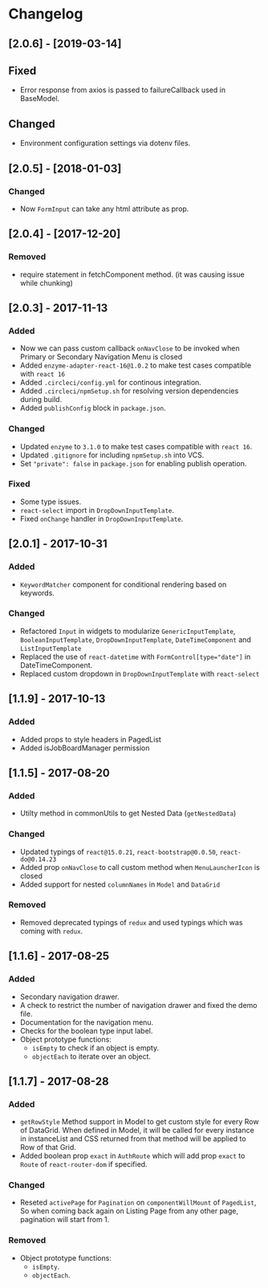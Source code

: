 # Changelog

## [2.0.6] - [2019-03-14]
## Fixed
- Error response from axios is passed to failureCallback used in BaseModel.

## Changed
- Environment configuration settings via dotenv files.

## [2.0.5] - [2018-01-03]
### Changed
- Now `FormInput` can take any html attribute as prop.

## [2.0.4] - [2017-12-20]
### Removed
- require statement in fetchComponent method. (it was causing issue while chunking)

## [2.0.3] - 2017-11-13

### Added
- Now we can pass custom callback `onNavClose` to be invoked when Primary or Secondary Navigation Menu is closed
- Added `enzyme-adapter-react-16@1.0.2` to make test cases compatible with `react 16`
- Added `.circleci/config.yml` for continous integration.
- Added `.circleci/npmSetup.sh` for resolving version dependencies during build.
- Added `publishConfig` block in `package.json`.
### Changed
- Updated `enzyme` to `3.1.0` to make test cases compatible with `react 16`.
- Updated `.gitignore` for including `npmSetup.sh` into VCS.
- Set `"private": false` in `package.json` for enabling publish operation.
### Fixed
- Some type issues.
- `react-select` import in `DropDownInputTemplate`.
- Fixed `onChange` handler in `DropDownInputTemplate`.

## [2.0.1] - 2017-10-31

### Added
- `KeywordMatcher` component for conditional rendering based on keywords.

### Changed
- Refactored `Input` in widgets to modularize `GenericInputTemplate`, `BooleanInputTemplate`, `DropDownInputTemplate`, `DateTimeComponent` and `ListInputTemplate`
- Replaced the use of `react-datetime` with `FormControl[type="date"]` in DateTimeComponent.
- Replaced custom dropdown in `DropDownInputTemplate` with `react-select`

## [1.1.9] - 2017-10-13

### Added
- Added props to style headers in PagedList
- Added isJobBoardManager permission

## [1.1.5] - 2017-08-20

### Added

- Utilty method in commonUtils to get Nested Data (`getNestedData`)

### Changed

- Updated typings of `react@15.0.21`, `react-bootstrap@0.0.50`, `react-do@0.14.23`
- Added prop `onNavClose` to call custom method when `MenuLauncherIcon` is closed
- Added support for nested `columnNames` in `Model` and `DataGrid`

### Removed

- Removed deprecated typings of `redux` and used typings which was coming with `redux`.

## [1.1.6] - 2017-08-25

### Added

- Secondary navigation drawer.
- A check to restrict the number of navigation drawer and fixed the demo file.
- Documentation for the navigation menu.
- Checks for the boolean type input label.
- Object prototype functions:
    * `isEmpty` to check if an object is empty.
    * `objectEach` to iterate over an object.

## [1.1.7] - 2017-08-28

### Added

- `getRowStyle` Method support in Model to get custom style for every Row of DataGrid. When defined in Model, it will be called for every instance in instanceList and CSS returned from that method will be applied to Row of that Grid.
- Added boolean prop `exact` in `AuthRoute` which will add prop `exact` to `Route` of `react-router-dom` if specified.

### Changed
 - Reseted `activePage` for `Pagination` on `componentWillMount` of `PagedList`, So when coming back again on Listing Page from any other page, pagination will start from 1.

### Removed

- Object prototype functions:
    * `isEmpty`.
    * `objectEach`.
